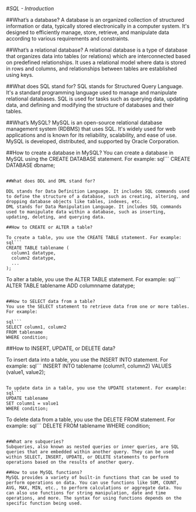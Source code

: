 #*SQL - Introduction*

##What’s a database?
A database is an organized collection of structured information or data, typically stored electronically in a computer system. It's designed to efficiently manage, store, retrieve, and manipulate data according to various requirements and constraints.

##What’s a relational database?
A relational database is a type of database that organizes data into tables (or relations) which are interconnected based on predefined relationships. It uses a relational model where data is stored in rows and columns, and relationships between tables are established using keys.

##What does SQL stand for?
SQL stands for Structured Query Language. It's a standard programming language used to manage and manipulate relational databases. SQL is used for tasks such as querying data, updating data, and defining and modifying the structure of databases and their tables.

##What’s MySQL?
MySQL is an open-source relational database management system (RDBMS) that uses SQL. It's widely used for web applications and is known for its reliability, scalability, and ease of use. MySQL is developed, distributed, and supported by Oracle Corporation.

##How to create a database in MySQL?
You can create a database in MySQL using the CREATE DATABASE statement. For example:
sql```
CREATE DATABASE dbname;
```

##What does DDL and DML stand for?

DDL stands for Data Definition Language. It includes SQL commands used to define the structure of a database, such as creating, altering, and dropping database objects like tables, indexes, etc.
DML stands for Data Manipulation Language. It includes SQL commands used to manipulate data within a database, such as inserting, updating, deleting, and querying data.

##How to CREATE or ALTER a table?

To create a table, you use the CREATE TABLE statement. For example:
sql```
CREATE TABLE tablename (
  column1 datatype,
  column2 datatype,
  ...
);
```

To alter a table, you use the ALTER TABLE statement. For example:
sql```
ALTER TABLE tablename
ADD columnname datatype;
```

##How to SELECT data from a table?
You use the SELECT statement to retrieve data from one or more tables. For example:

sql```
SELECT column1, column2
FROM tablename
WHERE condition;
```

##How to INSERT, UPDATE, or DELETE data?

To insert data into a table, you use the INSERT INTO statement. For example:
sql```
INSERT INTO tablename (column1, column2)
VALUES (value1, value2);
```

To update data in a table, you use the UPDATE statement. For example:
sql```
UPDATE tablename
SET column1 = value1
WHERE condition;
```

To delete data from a table, you use the DELETE FROM statement. For example:
sql```
DELETE FROM tablename
WHERE condition;
```

##What are subqueries?
Subqueries, also known as nested queries or inner queries, are SQL queries that are embedded within another query. They can be used within SELECT, INSERT, UPDATE, or DELETE statements to perform operations based on the results of another query.

##How to use MySQL functions?
MySQL provides a variety of built-in functions that can be used to perform operations on data. You can use functions like SUM, COUNT, AVG, MAX, MIN, etc., to perform calculations or aggregate data. You can also use functions for string manipulation, date and time operations, and more. The syntax for using functions depends on the specific function being used.